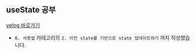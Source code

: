 ## useState 공부

[velog 바로가기](https://velog.io/@sue77/useState)

- `6. 사용법` 카테고리의 `2. 이전 state를 기반으로 state 업데이트하기` 까지 작성했습니다.
